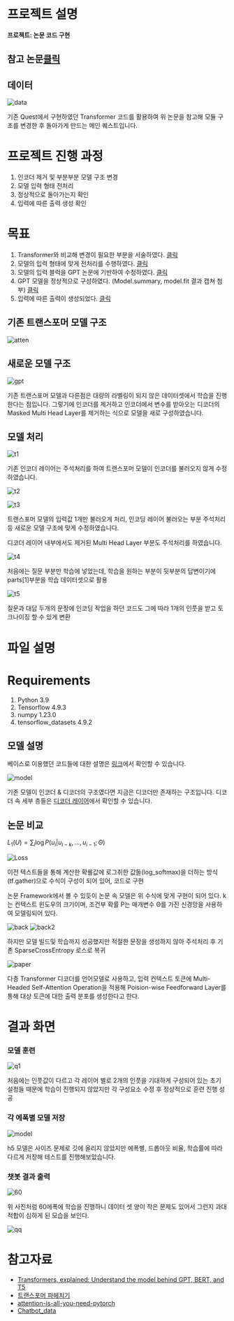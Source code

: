 # 프로젝트 설명
**프로젝트: 논문 코드 구현**

## 참고 논문[클릭](https://s3-us-west-2.amazonaws.com/openai-assets/research-covers/language-unsupervised/language_understanding_paper.pdf)

## 데이터
![data](img/data.png)

기존 Quest에서 구현하였던 Transformer 코드를 활용하여 위 논문을 참고해 모듈 구조를 변경한 후 돌아가게 만드는 메인 퀘스트입니다.

# 프로젝트 진행 과정
1. 인코더 제거 및 부분부분 모델 구조 변경
2. 모델 입력 형태 전처리
3. 정상적으로 돌아가는지 확인
4. 입력에 따른 출력 생성 확인

# 목표
1. Transformer와 비교해 변경이 필요한 부분을 서술하였다. 
[클릭](#새로운-모델-구조)
2. 모델의 입력 형태에 맞게 전처리를 수행하였다.
[클릭](#모델-처리)
3. 모델의 입력 블럭을 GPT 논문에 기반하여 수정하였다.
[클릭](#논문-비교)
4. GPT 모델을 정상적으로 구성하였다. (Model.summary, model.fit 결과 캡쳐 첨부)
[클릭](#모델-설명)
5. 입력에 따른 출력이 생성되었다.
[클릭](#챗봇-결과-출력)

## 기존 트랜스포머 모델 구조
![atten](img/transformer.png)
## 새로운 모델 구조
![gpt](img/gpt1.png)

기존 트랜스포머 모델과 다른점은 대량의 라벨링이 되지 않은 데이터셋에서 학습을 진행한다는 점입니다. 그렇기에 인코더를 제거하고 인코더에서 변수를 받아오는 디코더의 Masked Multi Head Layer를 제거하는 식으로 모델을 새로 구성하였습니다.

## 모델 처리

![t1](img/t1.png)

기존 인코더 레이어는 주석처리를 하여 트랜스포머 모델이 인코더를 불러오지 않게 수정하였습니다.

![t2](img/t2.png)

![t3](img/t3.png)


트랜스포머 모델의 입력값 1개만 불러오게 처리, 인코딩 레이어 불러오는 부분 주석처리 등 새로운 모델 구조에 맞게 수정하였습니다.

디코더 레이어 내부에서도 제거된 Multi Head Layer 부분도 주석처리를 하였습니다.

![t4](img/t6.png)

처음에는 질문 부분만 학습에 넣었는데, 학습을 원하는 부분이 뒷부분의 답변이기에 parts[1]부분을 학습 데이터셋으로 활용

![t5](img/t5.png)

질문과 대답 두개의 문장에 인코딩 작업을 하던 코드도 그에 따라 1개의 인풋을 받고 토크나이징 할 수 있게 변환

# 파일 설명


# Requirements

1. Python 3.9
2. Tensorflow 4.9.3
3. numpy 1.23.0
4. tensorflow_datasets 4.9.2

## 모델 설명

베이스로 이용했던 코드들에 대한 설명은 [링크](../../Quests/Quest8_20240619/README.md)에서 확인할 수 있습니다.

![model](img/model.png)

기존 모델이 인코더 & 디코더의 구조였다면 지금은 디코더만 존재하는 구조입니다.
디코더 속 세부 층들은 [디코더 레이어](transformer/Layers.py)에서 확인할 수 있습니다.

## 논문 비교

$L_{1}(U) = \sum_i \log P(u_{i} | u_{i-k}, ..., u_{i-1}; \Theta)$

![Loss](img/loss.png)

이전 텍스트들을 통해 계산한 확룔값에 로그취한 값들(log_softmax)을 더하는 방식(tf.gather)으로 수식이 구성이 되어 있어, 코드로 구현

논문 Framework에서 볼 수 있듯이 논문 속 모델은 위 수식에 맞게 구현이 되어 있다.
k는 컨텍스트 윈도우의 크기이며, 조건부 확률 P는 매개변수 Θ를 가진 신경망을 사용하여 모델링되어 있다.

![back](img/back.png)
![back2](img/back2.png)

하지만 모델 빌드및 학습까지 성공했지만 적절한 문장을 생성하지 않아 주석처리 후 기존 SparseCrossEntropy 로스로 복귀

![paper](img/paper.png)

다층 Transformer 디코더를 언어모델로 사용하고, 입력 컨텍스트 토큰에 Multi-Headed Self-Attention Operation을 적용해 Poision-wise Feedforward Layer를 통해 대상 토큰에 대한 출력 분포를 생성한다고 한다.





# 결과 화면

### 모델 훈련

![q1](img/q1.png)

처음에는 인풋값이 다르고 각 레이어 별로 2개의 인풋을 기대하게 구성되어 있는 초기 설정들 때문에 학습이 진행되지 않았지만 각 구성요소 수정 후 정상적으로 훈련 진행 성공

### 각 에폭별 모델 저장

![model](img/epoch.png)

h5 모델은 사이즈 문제로 깃에 올리지 않았지만 에폭별, 드롭아웃 비율, 학습률에 따라 다르게 저장해 테스트를 진행해보았습니다.

### 챗봇 결과 출력

![60](img/e60.png)

위 사진처럼 60에폭에 학습을 진행하니 데이터 셋 양이 작은 문제도 있어서 그런지 과대적합이 심하게 된 모습을 보인다.

![qq](img/qq.png)

# 참고자료

* [Transformers, explained: Understand the model behind GPT, BERT, and T5](https://www.youtube.com/watch?v=SZorAJ4I-sA)
* [트랜스포머 파헤치기](https://www.blossominkyung.com/deeplearning/transformer-mha)
* [attention-is-all-you-need-pytorch](https://github.com/jadore801120/attention-is-all-you-need-pytorch/tree/master?tab=readme-ov-file)
* [Chatbot_data](https://github.com/songys/Chatbot_data/tree/master)